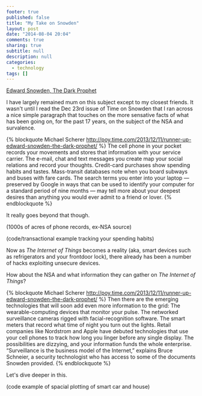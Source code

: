 ```yaml
---
footer: true
published: false
title: "My Take on Snowden"
layout: post
date: "2014-08-04 20:04"
comments: true
sharing: true
subtitle: null
description: null
categories: 
  - technology
tags: []
---
```


[Edward Snowden, The Dark Prophet](http://poy.time.com/2013/12/11/runner-up-edward-snowden-the-dark-prophet/)

I have largely remained mum on this subject except to my closest friends.  It wasn't until I read the Dec 23rd issue of Time on Snowden that I ran across a nice simple paragraph that touches on the more sensative facts of what has been going on, for the past 17 years, on the subject of the NSA and survalence. 

{% blockquote Michael Scherer http://poy.time.com/2013/12/11/runner-up-edward-snowden-the-dark-prophet/ %}
The cell phone in your pocket records your movements and stores that information with your service carrier. The e-mail, chat and text messages you create map your social relations and record your thoughts. Credit-card purchases show spending habits and tastes. Mass-transit databases note when you board subways and buses with fare cards. The search terms you enter into your laptop — preserved by Google in ways that can be used to identify your computer for a standard period of nine months — may tell more about your deepest desires than anything you would ever admit to a friend or lover.
{% endblockquote %}

It really goes beyond that though.  

(1000s of acres of phone records, ex-NSA source)

(code/transactional example tracking your spending habits)

Now as *The Internet of Things* becomes a reality (aka, smart devices such as refrigerators and your frontdoor lock), there already has been a number of hacks exploiting unsecure devices.

How about the NSA and what information they can gather on *The Internet of Things*?

{% blockquote Michael Scherer http://poy.time.com/2013/12/11/runner-up-edward-snowden-the-dark-prophet/ %}
Then there are the emerging technologies that will soon add even more information to the grid: The wearable-computing devices that monitor your pulse. The networked surveillance cameras rigged with facial-recognition software. The smart meters that record what time of night you turn out the lights. Retail companies like Nord­strom and Apple have debuted technologies that use your cell phones to track how long you linger before any single display. The possibilities are dizzying, and your information funds the whole enterprise. “Surveillance is the business model of the Internet,” explains Bruce Schneier, a security technologist who has access to some of the documents Snowden provided.
{% endblockquote %}

Let's dive deeper in this.

(code example of spacial plotting of smart car and house)





